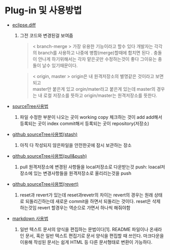 Plug-in 및 사용방법
===

*  [eclipse.diff](http://mainia.tistory.com/1273)
    1. 그전 코드와 변경된걸 보여줌
        > < branch-merge >
가장 유용한 기능이라고 할수 있다
개발자는 각각의 branch를 사용하고 나중에 병함(merge)할때에 합치면 된다 . 충돌이 안나게 하기위해서는 각자 맡은곳만 수정하는것이 좋다 그이유는 충돌이 날수 있기때문이다.

        >< origin, master >
origin은 내 원격저장소의 별명같은 것이라고 보면 되고  
master만  붙은게 있고 orgin/mater라고 붙은게 있는데 master의 경우는 내 로컬 저장소를 뜻하고 origin/master는 원격저장소를 뜻한다.


* [sourceTree사용법](https://www.evernote.com/shard/s3/sh/128acb97-d3c5-4eda-aa1b-c71ecd2f3a15/54a14ebd5d4ce7507bf78e5af640d0e9)
  1. 파일 수정한 부분이 나오는 곳이 working copy 체크하는 것이 add  add해서 등록되는 곳이 index  commit해서 등록되는 곳이 repository(저장소)
* [github sourceTree사용법(stash)](https://opentutorials.org/course/1492/8121)
  1. 아직 다 작성되지 않은파일을 안전한곳에 잠시 보관하는 장소

* [github sourceTree사용법(pull&push)](https://opentutorials.org/course/1492/8117)
  1. pull 원격저장소에 변경된 사항들을 local저장소로 다운받는것
push: loacal저장소에 있는 변경사항들을 원격저장소로 올리리는것을 push

* [github sourceTree사용법(revert)](https://opentutorials.org/course/1492/8044)
  1. reset과 revert가 있는데 reset과revetr의 차이는 revert의 경우는 원래 상태로 되돌리긴하는데 새로운 commit을 하면서 되돌리는 것이다. reset은 삭제 하는것임
revert 할경우는 역순으로 가면서 하나씩 해줘야함

* [markdown 사용법](https://www.evernote.com/shard/s3/sh/128acb97-d3c5-4eda-aa1b-c71ecd2f3a15/54a14ebd5d4ce7507bf78e5af640d0e9)
  1. 일반 텍스트 문서의 양식을 편집하는 문법이다[1]. README 파일이나 온새라인 문서, 혹은 일반 텍스트 편집기로 문서 양식을 편집할 때 쓰인다. 마크다운을 이용해 작성된 문서는 쉽게 HTML 등 다른 문서형태로 변환이 가능하다.
